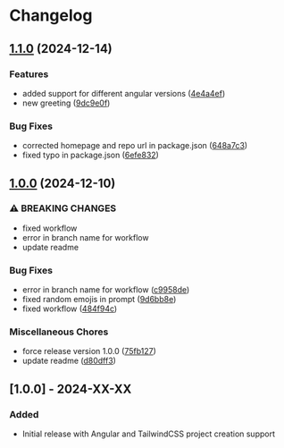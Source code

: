 # Changelog

## [1.1.0](https://github.com/Duhsten/create-angular-tailwindcss/compare/v1.0.0...v1.1.0) (2024-12-14)


### Features

* added support for different angular versions ([4e4a4ef](https://github.com/Duhsten/create-angular-tailwindcss/commit/4e4a4efd9df68433919735962f1d78a27d55abb4))
* new greeting ([9dc9e0f](https://github.com/Duhsten/create-angular-tailwindcss/commit/9dc9e0ff016ef151b8ea9d205a534628d09a1ead))


### Bug Fixes

* corrected homepage and repo url in package.json ([648a7c3](https://github.com/Duhsten/create-angular-tailwindcss/commit/648a7c37b1e5928bd9d5bcc96752f2edb855dfc5))
* fixed typo in package.json ([6efe832](https://github.com/Duhsten/create-angular-tailwindcss/commit/6efe832622a6bb224c2777d99af6d5436d6d65d8))

## [1.0.0](https://github.com/Duhsten/create-tailwindcss-angular/compare/v2.0.1...v1.0.0) (2024-12-10)


### ⚠ BREAKING CHANGES

* fixed workflow
* error in branch name for workflow
* update readme

### Bug Fixes

* error in branch name for workflow ([c9958de](https://github.com/Duhsten/create-tailwindcss-angular/commit/c9958de3b0f2c665ea22bda08559a5a388b10cdd))
* fixed random emojis in prompt ([9d6bb8e](https://github.com/Duhsten/create-tailwindcss-angular/commit/9d6bb8e32525507d24cc5b0fe107411d4421d1be))
* fixed workflow ([484f94c](https://github.com/Duhsten/create-tailwindcss-angular/commit/484f94c051a455e434f1d67becef9bca5a30c5ef))


### Miscellaneous Chores

* force release version 1.0.0 ([75fb127](https://github.com/Duhsten/create-tailwindcss-angular/commit/75fb127a7acdb2717defa976eeeb86c2b210e49b))
* update readme ([d80dff3](https://github.com/Duhsten/create-tailwindcss-angular/commit/d80dff3ec8d0d3abcbdb0220ede8640b6bb6ec9d))

## [1.0.0] - 2024-XX-XX
### Added
- Initial release with Angular and TailwindCSS project creation support
